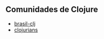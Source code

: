 ## Comunidades de Clojure

- [brasil-clj](https://github.com/brasil-clj)
- [clojurians](http://clojurians.net/)